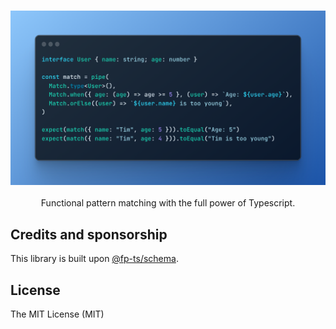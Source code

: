 <h3 align="center">
  <img src="./docs/example.png" width="700">
</h3>

<p align="center">
Functional pattern matching with the full power of Typescript.
</p>

## Credits and sponsorship

This library is built upon [@fp-ts/schema](https://github.com/fp-ts/schema).

## License

The MIT License (MIT)
